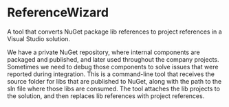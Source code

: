 # ReferenceWizard
A tool that converts NuGet package lib references to project references in a Visual Studio solution.

We have a private NuGet repository, where internal components are packaged and published, and later
used throughout the company projects. Sometimes we need to debug those components to solve issues
that were reported during integration. This is a command-line tool that receives the source folder
for libs that are published to NuGet, along with the path to the sln file where those libs are
consumed. The tool attaches the lib projects to the solution, and then replaces lib references with
project references.
